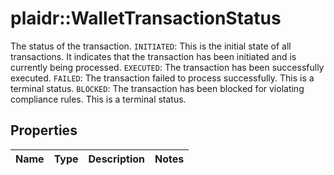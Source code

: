 # plaidr::WalletTransactionStatus

The status of the transaction.  `INITIATED`: This is the initial state of all transactions. It indicates that the transaction has been initiated and is currently being processed.  `EXECUTED`: The transaction has been successfully executed.  `FAILED`: The transaction failed to process successfully. This is a terminal status.  `BLOCKED`: The transaction has been blocked for violating compliance rules. This is a terminal status.

## Properties
Name | Type | Description | Notes
------------ | ------------- | ------------- | -------------


